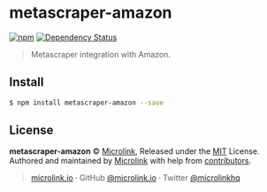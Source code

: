 # metascraper-amazon

[![npm](https://img.shields.io/npm/v/metascraper-amazon.svg?style=flat-square)](https://www.npmjs.com/package/metascraper-amazon)
[![Dependency Status](https://david-dm.org/microlinkhq/metascraper.svg?path=packages/metascraper-amazon&style=flat-square)](https://david-dm.org/microlinkhq/metascraper?path=packages/metascraper-amazon)

> Metascraper integration with Amazon.

## Install

```bash
$ npm install metascraper-amazon --save
```

## License

**metascraper-amazon** © [Microlink](https://microlink.io), Released under the [MIT](https://github.com/microlinkhq/metascraper/blob/master/LICENSE.md) License.<br>
Authored and maintained by [Microlink](https://microlink.io) with help from [contributors](https://github.com/microlinkhq/metascraper/contributors).

> [microlink.io](https://microlink.io) · GitHub [@microlink.io](https://github.com/microlinkhq) · Twitter [@microlinkhq](https://twitter.com/microlinkhq)
